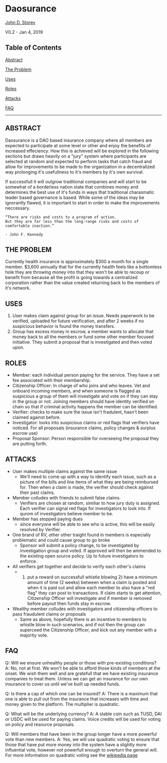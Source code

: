 # Daosurance

[John D. Storey](mailto:johndangerstorey@gmail.com)

V0.2 - Jan 4, 2019

## Table of Contents

[Abstract](#abstract)

[The Problem](#the-problem)

[Uses](#uses)

[Roles](#roles)

[Attacks](#attacks)

[FAQ](#faq)

---

## ABSTRACT

Daosurance is a DAO based insurance company where all members are expected to participate at some level or other and enjoy the benefits of increased effeciency.  How this is achieved will be explored in the following sections but draws heavily on a "jury" system where participants are selected at random and expected to perform tasks that catch fraud and allow for improvements to be made to the organization in a decentralized way prolonging it's usefullness to it's members by it's own survival. 

If successfull it will outgrow traditional companies and will start to be somewhat of a borderless nation state that combines money and determines the best use of it's funds in ways that traditional charasmatic leader based governance is based.  While some of the ideas may be ignorantly flawed, it is important to start in order to make the improvements neccessary.

    “There are risks and costs to a program of action. 
    But they are far less than the long-range risks and costs of comfortable inaction.” 
    
    - John F. Kennedy

## THE PROBLEM

Currently health insurance is approximately $300 a month for a single member.  $3,600 annually that for the currently health feels like a bottomless hole they are throwing money into that they won't be able to recoup or benefit from because all the profit is going towards a centralized corporation rather than the value created returning back to the members of it's network.

## USES

1. User makes claim against group for an issue.  Needs paperwork to be verified, uploaded for future verification, and after 2 weeks if no suspicious behavior is found the money transfers.
2. Group has excess money in escrow, a member wants to allocate that money back to all the members or fund some other member focused initiative.  They submit a proposal that is investigated and then voted upon.

## ROLES

* Member: each individual person paying for the service.  They have a set fee associated with their membership.
* Citizenship Officer: In charge of who joins and who leaves.  Vet and onboard incoming members, and when someone is flagged as suspicious a group of them will investigate and vote on if they can stay in the group or not.  Joining members should have identity verified on chain so that if criminal activity happens the member can be identified.
* Verifier: checks to make sure the issue isn't fradulent, hasn't been claimed against before.
* Investigator: looks into suspicious claims or red flags that verifiers have noticed.  For all proposals (insurance claims, policy changes & surplus escrow use)
* Proposal Sponsor: Person responsible for overseeing the proposal they are putting forth.

## ATTACKS

* User makes multiple claims against the same issue
  - We'll need to come up with a way to identify each issue, such as a picture of the bills and line items of what they are being reimbursed for.  Then when a claim is made, the verifier should check against their past claims.
* Member colludes with friends to submit false claims.
  - Verifiers are chosen at random, similiar to how jury duty is assigned.  Each verifier can signal red flags for investigators to look into.  If qurom of investigators believe member to be.
* Member has stopped paying dues
  - since everyone will be able to see who is active, this will be easily resolved by Verifier.
* One brand of RV, other other traight found in members is especially problematic and could cause group to go broke
  - Sponsor will submit a policy change, to be investigated by investigation group and voted.  If approved will then be ammended to the existing open source policy.  Up to future investigators to enforce.
* All verifiers get together and decide to verify each other's claims
  - 1) put a reward on successfull whistle blowing 2) have a minimum amount of time (2 weeks) between when a claim is posted and when it is paid out and allow each member to also have a "red flag" they can post to transactions.  If claim starts to get attention, Citizenship Officer will investigate and if member is removed before payout then funds stay in escrow.
* Wealthy member colludes with investigators and citizenship officers to pass fraudulent claims or proposals
  - Same as above, hopefully there is an incentive to members to whistle blow in such scenarios, and if not then the group can superceed the Citizenship Officer, and kick out any member with a majority vote.

## FAQ

Q:  Will we ensure unhealthy people or those with pre-existing conditions?
A:  No, not at first.  We won't be able to afford those kinds of members at the onset.  We wish them well and are gratefull that we have existing insurance companies to treat them. Unless we can get an insurance for our own insurance to cover us until we've built up needed funds. 

Q:  Is there a cap of which one can be insured?
A:  There is a maximum that one is able to pull out from the insurance that increases with time and money given to the platform.  The multiplier is quadratic.

Q:  What will be the underlying currency?
A:  A stable coin such as TUSD, DAI or USDC will be used for paying claims.  Voice credits will be used for voting on policy and resource proposals.

Q:  Will members that have been in the group longer have a more powerful vote than new members.
A:  Yes, we will use quadratic voting to ensure that those that have put more money into the system have a slightly more influential vote, however not powerfull enough to overturn the general will.  For more information on quadratic voting see the [wikipedia page](https://en.wikipedia.org/wiki/Quadratic_voting)